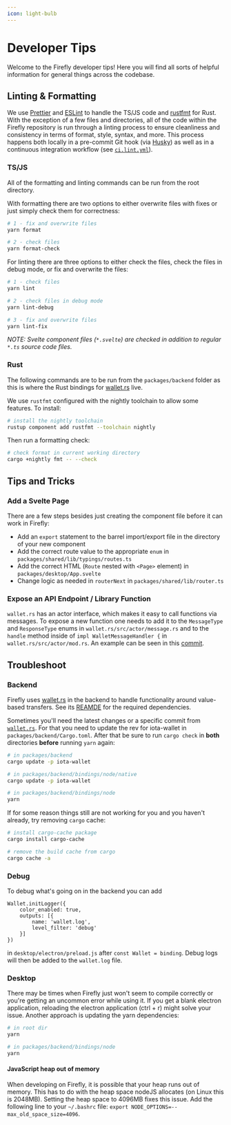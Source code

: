 ```yaml
---
icon: light-bulb
---
```


# Developer Tips

Welcome to the Firefly developer tips! Here you will find all sorts of helpful information for general things across the codebase.

## Linting & Formatting

We use [Prettier](https://prettier.io/) and [ESLint](https://eslint.org/) to handle the TS/JS code and [rustfmt](https://github.com/rust-lang/rustfmt#rustfmt----) for Rust. With the exception of a few files and directories, all of the code within the Firefly repository is run through a linting process to ensure cleanliness and consistency in terms of format, style, syntax, and more. This process happens both locally in a pre-commit Git hook (via [Husky](https://github.com/typicode/husky#husky)) as well as in a continuous integration workflow (see [`ci.lint.yml`](https://github.com/iotaledger/firefly/blob/develop/.github/workflows/ci.lint.yml)).

### TS/JS

All of the formatting and linting commands can be run from the root directory.

With formatting there are two options to either overwrite files with fixes or just simply check them for correctness:

```bash
# 1 - fix and overwrite files
yarn format

# 2 - check files 
yarn format-check
```

For linting there are three options to either check the files, check the files in debug mode, or fix and overwrite the files:

```bash
# 1 - check files
yarn lint

# 2 - check files in debug mode
yarn lint-debug

# 3 - fix and overwrite files
yarn lint-fix
```

_NOTE: Svelte component files (`*.svelte`) are checked in addition to regular `*.ts` source code files._

### Rust

The following commands are to be run from the `packages/backend` folder as this is where the Rust bindings for [wallet.rs](https://github.com/iotaledger/wallet.rs) live.

We use `rustfmt` configured with the nightly toolchain to allow some features. To install:

```bash
# install the nightly toolchain
rustup component add rustfmt --toolchain nightly
```

Then run a formatting check:

```bash
# check format in current working directory
cargo +nightly fmt -- --check
```

## Tips and Tricks

### Add a Svelte Page

There are a few steps besides just creating the component file before it can work in Firefly:

- Add an `export` statement to the barrel import/export file in the directory of your new component
- Add the correct route value to the appropriate `enum` in `packages/shared/lib/typings/routes.ts`
- Add the correct HTML (`Route` nested with `<Page>` element) in `packages/desktop/App.svelte`
- Change logic as needed in `routerNext` in `packages/shared/lib/router.ts`

### Expose an API Endpoint / Library Function

`wallet.rs` has an actor interface, which makes it easy to call functions via messages. To expose a new function one needs to add it to the `MessageType` and `ResponseType` enums in `wallet.rs/src/actor/message.rs` and to the `handle` method inside of `impl WalletMessageHandler {` in `wallet.rs/src/actor/mod.rs`. An example can be seen in this [commit](https://github.com/iotaledger/wallet.rs/commit/6de213583b2811cc4379a7698bc0812201228bd1#).

## Troubleshoot

### Backend

Firefly uses [wallet.rs](https://github.com/iotaledger/wallet.rs) in the backend to handle functionality around value-based transfers.
See its [REAMDE](https://github.com/iotaledger/wallet.rs#dependencies) for the required dependencies.

Sometimes you'll need the latest changes or a specific commit from [`wallet.rs`](https://github.com/iotaledger/wallet.rs). For that you need to update the rev for iota-wallet in `packages/backend/Cargo.toml`. After that be sure to run `cargo check` in __both__ directories __before__ running `yarn` again:

```bash
# in packages/backend
cargo update -p iota-wallet

# in packages/backend/bindings/node/native
cargo update -p iota-wallet

# in packages/backend/bindings/node
yarn
```

If for some reason things still are not working for you and you haven't already, try removing `cargo` cache:

```bash
# install cargo-cache package
cargo install cargo-cache

# remove the build cache from cargo
cargo cache -a
```

### Debug

To debug what's going on in the backend you can add

```JS
Wallet.initLogger({
    color_enabled: true,
    outputs: [{
        name: 'wallet.log',
        level_filter: 'debug'
    }]
})
```

in `desktop/electron/preload.js` after `const Wallet = binding`. Debug logs will then be added to the `wallet.log` file.

### Desktop

There may be times when Firefly just won't seem to compile correctly or you're getting an uncommon error while using it. If you get a blank electron application, reloading the electron application (ctrl + r) might solve your issue. Another approach is updating the yarn dependencies:

```bash
# in root dir
yarn

# in packages/backend/bindings/node
yarn
```

#### JavaScript heap out of memory

When developing on Firefly, it is possible that your heap runs out of memory. This has to do with the heap space nodeJS allocates (on Linux this is 2048MB). Setting the heap space to 4096MB fixes this issue. Add the following line to your `~/.bashrc` file: `export NODE_OPTIONS=--max_old_space_size=4096`.
